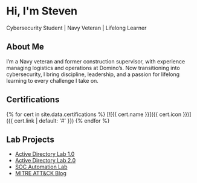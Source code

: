 
# Hi, I'm Steven

Cybersecurity Student | Navy Veteran | Lifelong Learner

## About Me

I’m a Navy veteran and former construction supervisor, with experience managing logistics and operations at Domino’s. Now transitioning into cybersecurity, I bring discipline, leadership, and a passion for lifelong learning to every challenge I take on.

## Certifications

{% for cert in site.data.certifications %}
[![{{ cert.name }}]({{ cert.icon }})]({{ cert.link | default: '#' }})
{% endfor %}

## Lab Projects

- [Active Directory Lab 1.0](https://github.com/sloucks623/active-directory-lab-1.0)
- [Active Directory Lab 2.0](https://github.com/sloucks623/active-directory-lab-2.0)
- [SOC Automation Lab](https://github.com/sloucks623/lab-soc-automation)
- [MITRE ATT&CK Blog](/blog/mitre-attack)
